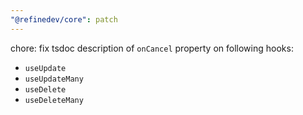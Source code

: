 ```yaml
---
"@refinedev/core": patch
---
```


chore: fix tsdoc description of `onCancel` property on following hooks:

-   `useUpdate`
-   `useUpdateMany`
-   `useDelete`
-   `useDeleteMany`

